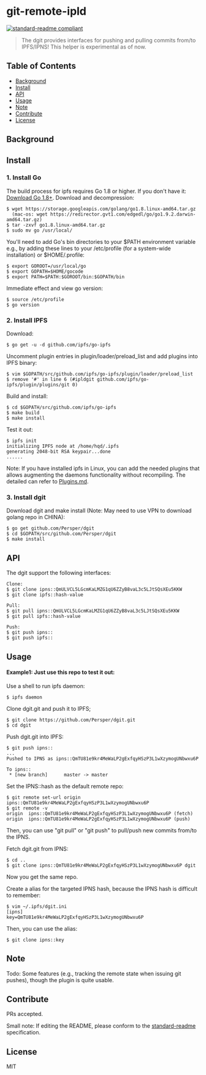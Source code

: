# git-remote-ipld

[![standard-readme compliant](https://img.shields.io/badge/standard--readme-OK-green.svg?style=flat-square)](https://github.com/RichardLitt/standard-readme)

> The dgit provides interfaces for pushing and pulling commits from/to IPFS/IPNS!
> This helper is experimental as of now.

## Table of Contents

- [Background](#background)
- [Install](#install)
- [API](#api)
- [Usage](#usage)
- [Note](#note)
- [Contribute](#contribute)
- [License](#license)

## Background

## Install

### 1. Install Go
The build process for ipfs requires Go 1.8 or higher. If you don't have it: [Download Go 1.8+](https://golang.org/dl/).
Download and decompression: 
```
$ wget https://storage.googleapis.com/golang/go1.8.linux-amd64.tar.gz 
  (mac-os: wget https://redirector.gvt1.com/edgedl/go/go1.9.2.darwin-amd64.tar.gz)
$ tar -zxvf go1.8.linux-amd64.tar.gz
$ sudo mv go /usr/local/
```
You'll need to add Go's bin directories to your $PATH environment variable e.g., by adding these lines to your /etc/profile (for a system-wide installation) or $HOME/.profile:
```
$ export GOROOT=/usr/local/go
$ export GOPATH=$HOME/gocode
$ export PATH=$PATH:$GOROOT/bin:$GOPATH/bin
```
Immediate effect and view go version:
```
$ source /etc/profile
$ go version
```

### 2. Install IPFS
Download:
```
$ go get -u -d github.com/ipfs/go-ipfs
```

Uncomment plugin entries in plugin/loader/preload_list and add plugins into IPFS binary: 
```
$ vim $GOPATH/src/github.com/ipfs/go-ipfs/plugin/loader/preload_list
$ remove '#' in line 6 (#ipldgit github.com/ipfs/go-ipfs/plugin/plugins/git 0)
```

Build and install:
```
$ cd $GOPATH/src/github.com/ipfs/go-ipfs
$ make build
$ make install
```

Test it out:
```
$ ipfs init
initializing IPFS node at /home/hqd/.ipfs
generating 2048-bit RSA keypair...done
......
```

Note: If you have installed ipfs in Linux, you can add the needed plugins that allows augmenting the daemons functionality without recompiling. The detailed can refer to [Plugins.md](https://github.com/ipfs/go-ipfs/blob/master/docs/plugins.md).

### 3. Install dgit
Download dgit and make install (Note: May need to use VPN to download golang repo in CHINA):
```
$ go get github.com/Persper/dgit
$ cd $GOPATH/src/github.com/Persper/dgit
$ make install
```

## API
The dgit support the following interfaces:
```
Clone:
$ git clone ipns::QmULVCL5LGcmKaLMZG1qU6ZZyB8vaL3c5LJtSQsXEu5KKW 
$ git clone ipfs::hash-value

Pull:
$ git pull ipns::QmULVCL5LGcmKaLMZG1qU6ZZyB8vaL3c5LJtSQsXEu5KKW
$ git pull ipfs::hash-value

Push:
$ git push ipns::
$ git push ipfs::
```

## Usage
#### Example1: Just use this repo to test it out:
Use a shell to run ipfs daemon:
```
$ ipfs daemon
```
Clone dgit.git and push it to IPFS; 
```
$ git clone https://github.com/Persper/dgit.git
$ cd dgit
```
Push dgit.git into IPFS:
```
$ git push ipns::
...
Pushed to IPNS as ipns::QmTU81e9kr4MeWaLP2gExfqyHSzP3L1wXzymogUNbwxu6P

To ipns::
 * [new branch]      master -> master
``` 
Set the IPNS::hash as the default remote repo:
```
$ git remote set-url origin ipns::QmTU81e9kr4MeWaLP2gExfqyHSzP3L1wXzymogUNbwxu6P
$ git remote -v
origin	ipns::QmTU81e9kr4MeWaLP2gExfqyHSzP3L1wXzymogUNbwxu6P (fetch)
origin	ipns::QmTU81e9kr4MeWaLP2gExfqyHSzP3L1wXzymogUNbwxu6P (push)
```
Then, you can use "git pull" or "git push" to pull/push new commits from/to the IPNS. 

Fetch dgit.git from IPNS:
```
$ cd ..
$ git clone ipns::QmTU81e9kr4MeWaLP2gExfqyHSzP3L1wXzymogUNbwxu6P dgit
```
Now you get the same repo.

Create a alias for the targeted IPNS hash, because the IPNS hash is difficult to remember:
```
$ vim ~/.ipfs/dgit.ini
[ipns]
key=QmTU81e9kr4MeWaLP2gExfqyHSzP3L1wXzymogUNbwxu6P
```
Then, you can use the alias:
```
$ git clone ipns::key
```

## Note

Todo: Some features (e.g., tracking the remote state when issuing git pushes), though the plugin is quite usable.

## Contribute

PRs accepted.

Small note: If editing the README, please conform to the [standard-readme](https://github.com/RichardLitt/standard-readme) specification.

## License

MIT 
